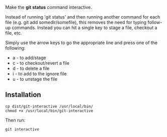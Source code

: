 
Make the __git status__ command interactive.

Instead of running 'git status' and then running another command for each file (e.g. git add somedir/somefile), this removes the need for typing follow-up commands. Instead you can hit a single key to stage a file, checkout a file, etc.

Simply use the arrow keys to go the appropriate line and press one of the following:

* a - to add/stage
* c - to checkout/revert a file
* d - to delete a file
* i - to add to the ignore file
* u - to unstage the file

## Installation

    cp dist/git-interactive /usr/local/bin/
    chmod +x /usr/local/bin/git-interactive

Then run:

    git interactive

